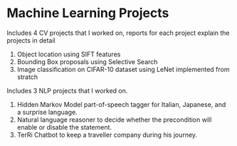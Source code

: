 # Machine Learning Projects

Includes 4 CV projects that I worked on, reports for each project explain the projects in detail

1. Object location using SIFT features
2. Bounding Box proposals using Selective Search
3. Image classification on CIFAR-10 dataset using LeNet implemented from stratch

Includes 3 NLP projects that I worked on.

1. Hidden Markov Model part-of-speech tagger for Italian, Japanese, and a surprise language.
2. Natural language reasoner to decide whether the precondition will enable or disable the statement.
3. TerRi Chatbot to keep a traveller company during his journey.
